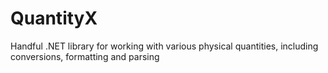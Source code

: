 # QuantityX
Handful .NET library for working with various physical quantities, including conversions, formatting and parsing
